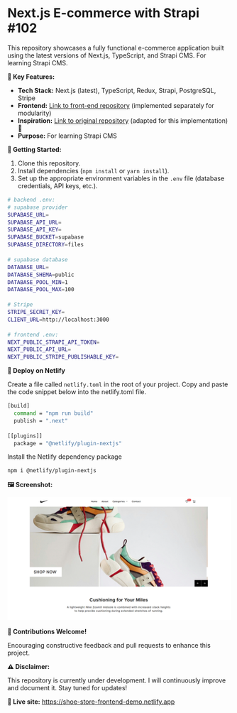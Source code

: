 # Next.js E-commerce with Strapi #102

This repository showcases a fully functional e-commerce application built using the latest versions of Next.js, TypeScript, and Strapi CMS.
For learning Strapi CMS.

**🎉 Key Features:**

- **Tech Stack:** Next.js (latest), TypeScript, Redux, Strapi, PostgreSQL, Stripe
- **Frontend:** [Link to front-end repository](https://github.com/alohadancemeow/shoe-store-frontend) (implemented separately for modularity)
- **Inspiration:** [Link to original repository](https://github.com/ShariqAnsari88/shoe-store-frontend) (adapted for this implementation) 🙏
- **Purpose:** For learning Strapi CMS

**👋 Getting Started:**

1. Clone this repository.
2. Install dependencies (`npm install` or `yarn install`).
3. Set up the appropriate environment variables in the `.env` file (database credentials, API keys, etc.).

```bash
# backend .env:
# supabase provider
SUPABASE_URL=
SUPABASE_API_URL=
SUPABASE_API_KEY=
SUPABASE_BUCKET=supabase
SUPABASE_DIRECTORY=files

# supabase database
DATABASE_URL=
DATABASE_SHEMA=public
DATABASE_POOL_MIN=1
DATABASE_POOL_MAX=100

# Stripe
STRIPE_SECRET_KEY=
CLIENT_URL=http://localhost:3000

# frontend .env:
NEXT_PUBLIC_STRAPI_API_TOKEN=
NEXT_PUBLIC_API_URL=
NEXT_PUBLIC_STRIPE_PUBLISHABLE_KEY=
```

**🚀 Deploy on Netlify**

Create a file called `netlify.toml` in the root of your project. Copy and paste the code snippet below into the netlify.toml file.

```bash
[build]
  command = "npm run build"
  publish = ".next"

[[plugins]]
  package = "@netlify/plugin-nextjs"
```

Install the Netlify dependency package

```bash
npm i @netlify/plugin-nextjs
```


**🖼️ Screenshot:**

![Image of shoe store home page](my-strapi-project-102\public\screenshot\home-screenshot.png)

**👋 Contributions Welcome!**

Encouraging constructive feedback and pull requests to enhance this project.

**⚠️ Disclaimer:**

This repository is currently under development. I will continuously improve and document it. Stay tuned for updates!


**🎉 Live site:** https://shoe-store-frontend-demo.netlify.app
